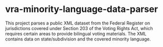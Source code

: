 # vra-minority-language-data-parser
This project parses a public XML dataset from the Federal Register on jurisdictions covered under Section 203 of the Voting Rights Act, which requires certain areas to provide bilingual voting materials. The XML contains data on state/subdivision and the covered minority language.
